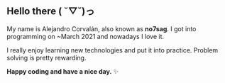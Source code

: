 ## Hello there ( ˘▽˘)っ

My name is Alejandro Corvalán, also known as **no7sag**. I got into programming on ~March 2021 and nowadays I love it.

I really enjoy learning new technologies and put it into practice. Problem solving is pretty rewarding.

**Happy coding and have a nice day.** ✨
